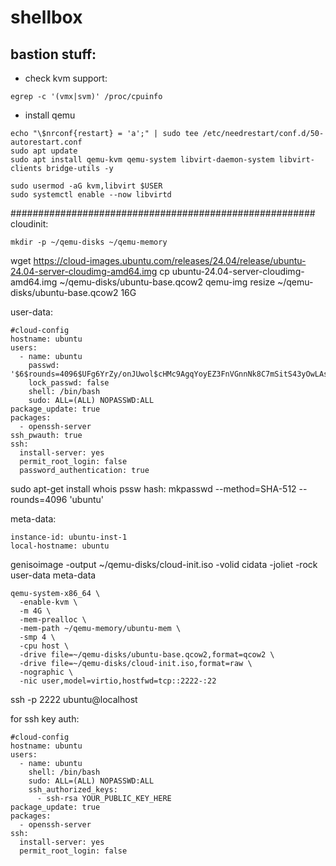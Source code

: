 # shellbox

## bastion stuff:
- check kvm support: 
```
egrep -c '(vmx|svm)' /proc/cpuinfo
```

- install qemu
```
echo "\$nrconf{restart} = 'a';" | sudo tee /etc/needrestart/conf.d/50-autorestart.conf
sudo apt update
sudo apt install qemu-kvm qemu-system libvirt-daemon-system libvirt-clients bridge-utils -y

sudo usermod -aG kvm,libvirt $USER
sudo systemctl enable --now libvirtd
```

#######################################################
cloudinit:

```
mkdir -p ~/qemu-disks ~/qemu-memory
```

wget https://cloud-images.ubuntu.com/releases/24.04/release/ubuntu-24.04-server-cloudimg-amd64.img
cp ubuntu-24.04-server-cloudimg-amd64.img ~/qemu-disks/ubuntu-base.qcow2
qemu-img resize ~/qemu-disks/ubuntu-base.qcow2 16G


user-data:
```
#cloud-config
hostname: ubuntu
users:
  - name: ubuntu
    passwd: '$6$rounds=4096$UFg6YrZy/onJUwol$cHMc9AgqYoyEZ3FnVGnnNk8C7mSitS43yOwLAshx6l9WR4FA5he6XUviVzR2D3YNaKCzSvFov8IQH6yHOVe7f.'
    lock_passwd: false
    shell: /bin/bash
    sudo: ALL=(ALL) NOPASSWD:ALL
package_update: true
packages:
  - openssh-server
ssh_pwauth: true
ssh:
  install-server: yes
  permit_root_login: false
  password_authentication: true
```
sudo apt-get install whois
pssw hash:
mkpasswd --method=SHA-512 --rounds=4096 'ubuntu'

meta-data:
```
instance-id: ubuntu-inst-1
local-hostname: ubuntu
```

genisoimage -output ~/qemu-disks/cloud-init.iso -volid cidata -joliet -rock user-data meta-data

```
qemu-system-x86_64 \
  -enable-kvm \
  -m 4G \
  -mem-prealloc \
  -mem-path ~/qemu-memory/ubuntu-mem \
  -smp 4 \
  -cpu host \
  -drive file=~/qemu-disks/ubuntu-base.qcow2,format=qcow2 \
  -drive file=~/qemu-disks/cloud-init.iso,format=raw \
  -nographic \
  -nic user,model=virtio,hostfwd=tcp::2222-:22
```

ssh -p 2222 ubuntu@localhost


for ssh key auth:
```
#cloud-config
hostname: ubuntu
users:
  - name: ubuntu
    shell: /bin/bash
    sudo: ALL=(ALL) NOPASSWD:ALL
    ssh_authorized_keys:
      - ssh-rsa YOUR_PUBLIC_KEY_HERE
package_update: true
packages:
  - openssh-server
ssh:
  install-server: yes
  permit_root_login: false
```

